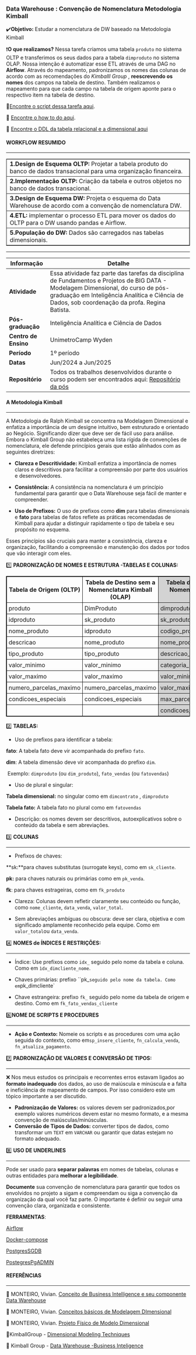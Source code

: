 <h3> Data Warehouse : Convenção de Nomenclatura Metodologia Kimball </h3>

:heavy_check_mark:**Objetivo:** Estudar a nomenclatura de DW baseado na Metodologia Kimball

:heavy_exclamation_mark:**O que realizamos?** Nessa tarefa criamos uma tabela `produto` no sistema OLTP e transferimos os seus dados para a tabela `dimproduto` no sistema OLAP. Nossa intenção é automatizar esse ETL através de uma DAG no **Airflow**. Através do mapeamento, padronizamos os nomes das colunas de acordo com as recomendações do *Kimballl Group* , **reescrevendo os nomes** dos campos na tabela de destino. Também realizamos o mapeamento para que cada campo na tabela de origem aponte para o respectivo item na tabela de destino. 

:pushpin:[Encontre o script dessa tarefa aqui](DAG).

:pushpin: [Encontre o how to do aqui](how_to_do/how_to_do.md).

:pushpin: [Encontre o DDL da tabela relacional e a dimensional aqui](SQL)

<h4> WORKFLOW RESUMIDO</h4>

---------------------------------------------------------------

<table border="1">
  <tr>
      <td> <b>1.Design de Esquema OLTP:</b> Projetar a tabela produto do banco de dados transacional para uma organização financeira.</td>
  </tr>
  <tr>
      <td><b>2.Implementação OLTP:</b> Criação da tabela e outros objetos no banco de dados transacional.</td>
  </tr>
  <tr>
      <td><b>3.Design de Esquema DW:</b> Projeta o esquema do Data Warehouse de acordo com a convenção de nomenclatura DW.</td>
  </tr>
  <tr>
      <td><b>4.ETL:</b>  implementar o processo ETL para mover os dados do OLTP para o DW  usando pandas e Airflow.</td>
  </tr>
  <tr>
      <td><b>5.População do DW:</b> Dados são carregados nas tabelas dimensionais.</td>
  </tr>
</table>



-----------------------------------



| **Informação**       | **Detalhe**                                                  |
| -------------------- | ------------------------------------------------------------ |
| **Atividade**        | Essa atividade faz parte das tarefas da disciplina de Fundamentos e Projetos de BIG DATA - Modelagem Dimensional, do curso de pós-graduação em Inteligência Analítica e Ciência de Dados, sob coordenação da profa. Regina Batista. |
| **Pós-graduação**    | Inteligência Analítica e Ciência de Dados                    |
| **Centro de Ensino** | UnimetroCamp Wyden                                           |
| **Período**          | 1º período                                                   |
| **Datas**            | Jun/2024 a Jun/2025                                          |
| **Repositório**      | Todos os trabalhos desenvolvidos durante o curso podem ser encontrados aqui: [Repositório da pós](https://github.com/RegiMaria/Graduate_program_Data_Science_and_Analytical_Intelligence) |



<h4>A Metodologia Kimball </h4>

--------------------------------------------------

A Metodologia de Ralph Kimball se concentra na Modelagem Dimensional e enfatiza a importância de um designe intuitivo, bem estruturado e orientado ao Negócio. Significando dizer que deve ser de fácil uso para análise. Embora o Kimball Group não estabeleça uma lista rígida de convenções de nomenclatura, ele defende princípios gerais que estão alinhados com as seguintes diretrizes:



- **Clareza e Descritividade:** Kimball enfatiza a importância de nomes claros e descritivos para facilitar a compreensão por parte dos usuários e desenvolvedores.

- **Consistência:** A consistência na nomenclatura é um princípio fundamental para garantir que o Data Warehouse seja fácil de manter e compreender.

- **Uso de Prefixos:** O uso de prefixos como **dim** para tabelas dimensionais e **fato** para tabelas de fatos reflete as práticas recomendadas de Kimball para ajudar a distinguir rapidamente o tipo de tabela e seu propósito no esquema.

Esses princípios são cruciais para manter a consistência, clareza e organização, facilitando a compreensão e manutenção dos dados por todos que vão interagir com eles.



:one: **PADRONIZAÇÃO DE NOMES E ESTRUTURA -TABELAS E COLUNAS:**



<table style="border: 1px solid black; border-collapse: collapse;">
  <tr>
    <th style="border: 1px solid black; padding: 5px;">Tabela de Origem (OLTP)</th>
    <th style="border: 1px solid black; padding: 5px;">Tabela de Destino sem a Nomenclatura Kimball (OLAP)</th>
    <th style="border: 1px solid black; padding: 5px; background-color: #d3d3d3;">Tabela de Destino com a Nomenclatura Kimball (OLAP)</th>
  </tr>
  <tr>
    <td style="border: 1px solid black; padding: 5px;">produto</td>
    <td style="border: 1px solid black; padding: 5px;">DimProduto</td>
    <td style="border: 1px solid black; padding: 5px; background-color: #d3d3d3;">dimproduto</td>
  </tr>
  <tr>
    <td style="border: 1px solid black; padding: 5px;">idproduto</td>
    <td style="border: 1px solid black; padding: 5px;">sk_produto</td>
    <td style="border: 1px solid black; padding: 5px; background-color: #d3d3d3;">sk_produto</td>
  </tr>
  <tr>
    <td style="border: 1px solid black; padding: 5px;">nome_produto</td>
    <td style="border: 1px solid black; padding: 5px;">idproduto</td>
    <td style="border: 1px solid black; padding: 5px; background-color: #d3d3d3;">codigo_produto</td>
  </tr>
  <tr>
    <td style="border: 1px solid black; padding: 5px;">descricao</td>
    <td style="border: 1px solid black; padding: 5px;">nome_produto</td>
    <td style="border: 1px solid black; padding: 5px; background-color: #d3d3d3;">nome_produto</td>
  </tr>
  <tr>
    <td style="border: 1px solid black; padding: 5px;">tipo_produto</td>
    <td style="border: 1px solid black; padding: 5px;">tipo_produto</td>
    <td style="border: 1px solid black; padding: 5px; background-color: #d3d3d3;">descricao_produto</td>
  </tr>
  <tr>
    <td style="border: 1px solid black; padding: 5px;">valor_minimo</td>
    <td style="border: 1px solid black; padding: 5px;">valor_minimo</td>
    <td style="border: 1px solid black; padding: 5px; background-color: #d3d3d3;">categoria_produto</td>
  </tr>
  <tr>
    <td style="border: 1px solid black; padding: 5px;">valor_maximo</td>
    <td style="border: 1px solid black; padding: 5px;">valor_maximo</td>
    <td style="border: 1px solid black; padding: 5px; background-color: #d3d3d3;">valor_minimo_produto</td>
  </tr>
  <tr>
    <td style="border: 1px solid black; padding: 5px;">numero_parcelas_maximo</td>
    <td style="border: 1px solid black; padding: 5px;">numero_parcelas_maximo</td>
    <td style="border: 1px solid black; padding: 5px; background-color: #d3d3d3;">valor_maximo_produto</td>
  </tr>
  <tr>
    <td style="border: 1px solid black; padding: 5px;">condicoes_especiais</td>
    <td style="border: 1px solid black; padding: 5px;">condicoes_especiais</td>
    <td style="border: 1px solid black; padding: 5px; background-color: #d3d3d3;">max_parcelas_produto</td>
  </tr>
     <tr>
    <td style="border: 1px solid black; padding: 5px;"></td>
    <td style="border: 1px solid black; padding: 5px;"></td>
    <td style="border: 1px solid black; padding: 5px; background-color: #d3d3d3;">condicoes_especiais_produto</td>
  </tr>
</table>


:two:  **TABELAS:**

- Uso de prefixos para identificar a tabela:

**fato**: A tabela fato deve vir acompanhada do prefixo `fato`.

**dim**: A tabela dimensão deve vir acompanhada do prefixo `dim`.

​		Exemplo: `dimproduto` (ou `dim_produto`), `fato_vendas` (ou `fatovendas`)



- Uso de plural e singular:

**Tabela dimensional:** no singular como em  `dimcontrato` , `dimproduto`

**Tabela fato:** A tabela fato no plural como em `fatovendas`



- Descrição: os nomes devem ser descritivos, autoexplicativos sobre o conteúdo da tabela e sem abreviações.

  

:three: **COLUNAS**

----------------------------------------------------------------------

- Prefixos de chaves:

**sk:**para chaves substitutas (surrogate keys), como em `sk_cliente`.

**pk:** para chaves naturais ou primárias como em `pk_venda`.

**fk**: para chaves estrageiras, como em `fk_produto`



- Clareza: Colunas devem refletir claramente seu conteúdo ou função, como `nome_cliente`, `data_venda`, `valor_total`.

  

- Sem abreviações ambíguas ou obscura: deve ser clara, objetiva e com significado amplamente reconhecido pela equipe. Como em `valor_total`ou `data_venda`.

  

:four: **NOMES  de ÍNDICES E RESTRIÇÕES:**

----------------------

- Índice: Use prefixos como `idx_` seguido pelo nome da tabela e coluna. Como em `ìdx_dimcliente_nome`.

  

- Chaves primárias:  prefixo ``pk_` seguido pelo nome da tabela. Como em `pk_dimcliente`

  

- Chave estrangeira: prefixo `fk_` seguido pelo nome da tabela de origem e destino. Como em `fk_fato_vendas_cliente`



:six:**NOME DE SCRIPTS E PROCEDURES**

---------------------------------------------------

- **Ação e Contexto:** Nomeie os scripts e as procedures com uma ação seguida do contexto, como em`sp_insere_cliente`, `fn_calcula_venda`, `fn_atualiza_pagamento`.



:seven: **PADRONIZAÇÃO DE VALORES E CONVERSÃO DE TIPOS:**

-----------------------------------------------------------------------

:x: Nos meus estudos os principais e recorrentes erros estavam ligados ao **formato inadequado** dos dados, ao uso de maiúscula e minúscula e a falta e ineficiência de mapeamento de campos. Por isso considero este um tópico importante a ser discutido.



- **Padronização de Valores:** os valores devem ser padronizados,por exemplo valores numéricos devem estar no mesmo formato, e a mesma convenção de maiúsculas/minúsculas.
- **Conversão de Tipos de Dados:** converter tipos de dados, como transformar um `TEXT` em `VARCHAR` ou garantir que datas estejam no formato adequado.



:eight: **USO DE UNDERLINES**

-----------------------------------------------

Pode ser usado para **separar palavras** em nomes de tabelas, colunas e outras entidades para **melhorar a legibilidade**. 

**Documente** sua convenção de nomenclatura para garantir que todos os envolvidos no projeto a sigam e compreendam ou siga a convenção da organização da qual você faz parte. O importante é definir ou seguir uma convenção clara, organizada e consistente.



**FERRAMENTAS**:

[Airflow](https://airflow.apache.org/docs/apache-airflow/stable/installation/index.html)

[Docker-compose](https://airflow.apache.org/docs/docker-stack/index.html)

[PostgresSGDB](https://www.postgresql.org/download/)

[PostegresPgADMIN](https://www.pgadmin.org/download/)



<h4> REFERÊNCIAS </h4>

-------------------------------------------

:pushpin: MONTEIRO, Vivian. [Conceito de Business Intelligence e seu componente Data Warehouse](https://drive.google.com/file/d/1E69iBZI8EvMeQgsclSmBYiFk8U3gLG8q/view?usp=sharing)

:pushpin: MONTEIRO, Vivian. [Conceitos básicos de Modelagem DImensional](https://drive.google.com/file/d/1cZS7AwuCY8nH01I2rzvEEcIcXQi2GZ-w/view?usp=drive_link)

:pushpin: MONTEIRO, Vivian. [Projeto Físico de Modelo Dimensional](https://drive.google.com/file/d/13dmEjt8BD9zX7w_D7-iMnuVxiRE6ahLA/view?usp=drive_link)

:pushpin:KimballGroup - [Dimensional Modeling Techniques](https://www.kimballgroup.com/wp-content/uploads/2013/08/2013.09-Kimball-Dimensional-Modeling-Techniques11.pdf)

:pushpin: Kimball Group - [Data Warehouse -Business Inteligence](https://www.kimballgroup.com/data-warehouse-business-intelligence-resources/kimball-techniques/dimensional-modeling-techniques/)
